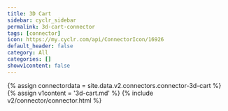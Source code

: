 ```yaml
---
title: 3D Cart
sidebar: cyclr_sidebar
permalink: 3d-cart-connector
tags: [connector]
icon: https://my.cyclr.com/api/ConnectorIcon/16926
default_header: false
category: All
categories: []
showv1content: false
---
```

{% assign connectordata = site.data.v2.connectors.connector-3d-cart %}
{% assign v1content = '3d-cart.md' %}
{% include v2/connector/connector.html %}	